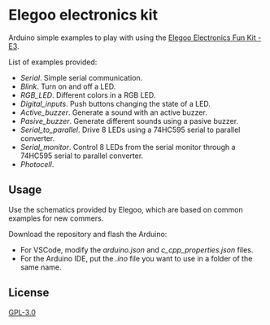 # Elegoo electronics kit
Arduino simple examples to play with using the [Elegoo Electronics Fun Kit - E3](https://www.elegoo.com/download/).

List of examples provided:
- *Serial*. Simple serial communication.
- *Blink*. Turn on and off a LED.
- *RGB_LED*. Different colors in a RGB LED.
- *Digital_inputs*. Push buttons changing the state of a LED.
- *Active_buzzer*. Generate a sound with an active buzzer.
- *Pasive_buzzer*. Generate different sounds using a pasive buzzer.
- *Serial_to_parallel*. Drive 8 LEDs using a 74HC595 serial to parallel converter.
- *Serial_monitor*. Control 8 LEDs from the serial monitor through a 74HC595 serial to parallel converter.
- *Photocell*.

## Usage
Use the schematics provided by Elegoo, which are based on common examples for new commers.

Download the repository and flash the Arduino:
- For VSCode, modify the *arduino.json* and *c_cpp_properties.json* files.
- For the Arduino IDE, put the *.ino* file you want to use in a folder of the same name.

## License
[GPL-3.0](https://choosealicense.com/licenses/gpl-3.0/)